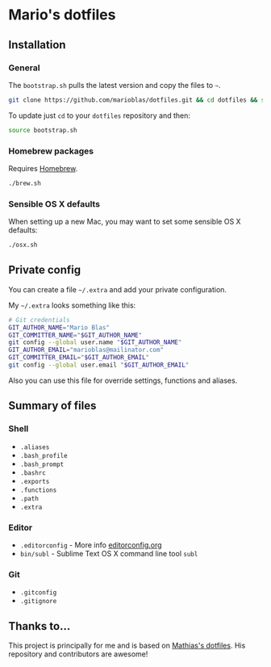 # Mario's dotfiles

## Installation
### General
The `bootstrap.sh` pulls the latest version and copy the files to `~`.
```bash
git clone https://github.com/marioblas/dotfiles.git && cd dotfiles && source bootstrap.sh
```
To update just `cd` to your `dotfiles` repository and then:
```bash
source bootstrap.sh
```
### Homebrew packages
Requires [Homebrew](http://brew.sh/).
```bash
./brew.sh
```
### Sensible OS X defaults
When setting up a new Mac, you may want to set some sensible OS X defaults:
```bash
./osx.sh
```

## Private config
You can create a file `~/.extra` and add your private configuration.

My `~/.extra` looks something like this:
```bash
# Git credentials
GIT_AUTHOR_NAME="Mario Blas"
GIT_COMMITTER_NAME="$GIT_AUTHOR_NAME"
git config --global user.name "$GIT_AUTHOR_NAME"
GIT_AUTHOR_EMAIL="marioblas@mailinator.com"
GIT_COMMITTER_EMAIL="$GIT_AUTHOR_EMAIL"
git config --global user.email "$GIT_AUTHOR_EMAIL"
```
Also you can use this file for override settings, functions and aliases.

## Summary of files

### Shell
* `.aliases`
* `.bash_profile`
* `.bash_prompt`
* `.bashrc`
* `.exports`
* `.functions`
* `.path`
* `.extra`

### Editor
* `.editorconfig` - More info [editorconfig.org](http://editorconfig.org/)
* `bin/subl` - Sublime Text OS X command line tool `subl`

### Git
* `.gitconfig`
* `.gitignore`

## Thanks to...
This project is principally for me and is based on [Mathias's dotfiles](https://github.com/mathiasbynens/dotfiles). His repository and contributors are awesome!
